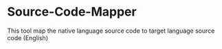 # Source-Code-Mapper

This tool map the native language source code to target language source code (English)
